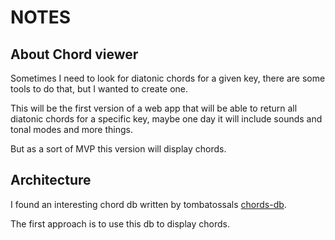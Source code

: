# NOTES
## About Chord viewer

Sometimes I need to look for diatonic chords for a given key, there are some tools to do that, but I wanted to create one.

This will be the first version of a web app that will be able to return all diatonic chords for a specific key, maybe one day it will include sounds and tonal modes and more things.

But as a sort of MVP this version will display chords.

## Architecture

I found an interesting chord db written by tombatossals [chords-db](https://github.com/tombatossals/chords-db).

The first approach is to use this db to display chords.